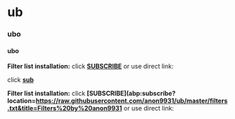 # ub 
<h3> ubo</h3>
<h4> ubo</h4>

**Filter list installation:**
click **[SUBSCRIBE](https://subscribe.adblockplus.org/?location=https://raw.githubusercontent.com/anon9931/ub/master/filters.txt&title=Filters%20by%20anon9931)** or use direct link:<br>


click **[sub](abp:subscribe?location=https://github.com/anon9931/ub/raw/master/filter.txt)**

**Filter list installation:**
click **[SUBSCRIBE](abp:subscribe?location=https://raw.githubusercontent.com/anon9931/ub/master/filters.txt&title=Filters%20by%20anon9931** or use direct link:<br>

